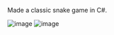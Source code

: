 Made a classic snake game in C#.

![image](https://github.com/binny3213/ClassicSnakeGame/assets/90454079/21d17553-671e-442d-9e6c-2a86e6f7564d)
![image](https://github.com/binny3213/ClassicSnakeGame/assets/90454079/20b5c320-2205-4dae-8e9e-13e5397789f6)

